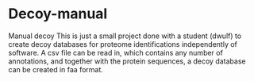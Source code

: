 # Decoy-manual
Manual decoy
This is just a small project done with a student (dwulf) to create decoy databases for proteome identifications independently of software. A csv file can be read in, which contains any number of annotations, and together with the protein sequences, a decoy database can be created in faa format. 
